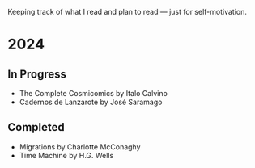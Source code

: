 Keeping track of what I read and plan to read — just for self-motivation.

# 2024
## In Progress
* The Complete Cosmicomics by Italo Calvino
* Cadernos de Lanzarote by José Saramago

## Completed
* Migrations by Charlotte McConaghy
* Time Machine by H.G. Wells
